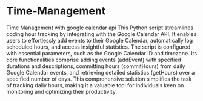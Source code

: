 # Time-Management
Time Management with google calendar api
This Python script streamlines coding hour tracking by integrating with the Google Calendar API. It enables users to effortlessly add events to their Google Calendar, automatically log scheduled hours, and access insightful statistics. The script is configured with essential parameters, such as the Google Calendar ID and timezone. Its core functionalities comprise adding events (addEvent) with specified durations and descriptions, committing hours (commitHours) from daily Google Calendar events, and retrieving detailed statistics (getHours) over a specified number of days. This comprehensive solution simplifies the task of tracking daily hours, making it a valuable tool for individuals keen on monitoring and optimizing their productivity.
